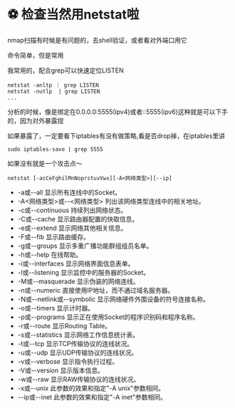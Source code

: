 # ⚽ 检查当然用netstat啦

nmap扫描有时候是有问题的，去shell验证，或者看对外端口用它

命令简单，但是常用

我常用的，配合grep可以快速定位LISTEN

```
netstat -anltp ｜ grep LISTEN
netstat -nutlp  | grep LISTEN
...
```

分析的时候，像是绑定在0.0.0.0:5555(ipv4)或者::5555(ipv6)这种就是可以下手的，因为对外暴露捏

如果暴露了，一定要看下iptables有没有做策略,看是否drop掉，在iptables里讲

```
sudo iptables-save | grep 5555
```

如果没有就是一个攻击点～

```
netstat [-acCeFghilMnNoprstuvVwx][-A<网络类型>][--ip]
```

* \-a或--all 显示所有连线中的Socket。
* \-A<网络类型>或--<网络类型> 列出该网络类型连线中的相关地址。
* \-c或--continuous 持续列出网络状态。
* \-C或--cache 显示路由器配置的快取信息。
* \-e或--extend 显示网络其他相关信息。
* \-F或--fib 显示路由缓存。
* \-g或--groups 显示多重广播功能群组组员名单。
* \-h或--help 在线帮助。
* \-i或--interfaces 显示网络界面信息表单。
* \-l或--listening 显示监控中的服务器的Socket。
* \-M或--masquerade 显示伪装的网络连线。
* \-n或--numeric 直接使用IP地址，而不通过域名服务器。
* \-N或--netlink或--symbolic 显示网络硬件外围设备的符号连接名称。
* \-o或--timers 显示计时器。
* \-p或--programs 显示正在使用Socket的程序识别码和程序名称。
* \-r或--route 显示Routing Table。
* \-s或--statistics 显示网络工作信息统计表。
* \-t或--tcp 显示TCP传输协议的连线状况。
* \-u或--udp 显示UDP传输协议的连线状况。
* \-v或--verbose 显示指令执行过程。
* \-V或--version 显示版本信息。
* \-w或--raw 显示RAW传输协议的连线状况。
* \-x或--unix 此参数的效果和指定"-A unix"参数相同。
* \--ip或--inet 此参数的效果和指定"-A inet"参数相同。







